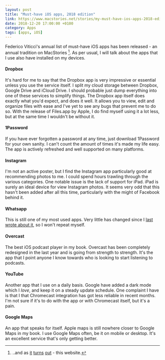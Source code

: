 ```yaml
--- 
layout: post 
title: "Must-have iOS apps, 2018 edition" 
link: https://www.macstories.net/stories/my-must-have-ios-apps-2018-edition/
date: 2018-12-20 17:00:00 +0100 
category: Apps 
tags: [apps, iOS] 
--- 
```


Federico Viticci's annual list of must-have iOS apps has been released - an annual tradition on MacStories [^1]. As per usual, I will talk about the apps that I use also have installed on my devices.

<a id="dropbox"></a>

#### Dropbox 
It's hard for me to say that the Dropbox app is very impressive or essential unless you use the service itself. I split my cloud storage between Dropbox, Google Drive and iCloud Drive. I should probable just dump everything into one of these services to simplify things. The Dropbox app itself does exactly what you'd expect, and does it well. It allows you to view, edit and organize files with ease and I've yet to see any bugs that prevent me to do so. With the release of Files.app by Apple, I do find myself using it a lot less, but at the same time I wouldn't be without it.

<a id="1password"></a>

#### 1Password
If you have ever forgotten a password at any time, just download 1Password for your own sanity. I can't count the amount of times it's made my life easy. The app is actively refreshed and well supported on many platforms.

<a id="instagram"></a>

#### Instagram
I'm not an active poster, but I find the Instagram app particularly good at recommending photos to me. I could spend hours trawling through the various categories. One notable issue is the lack of support for iPad. iPad is surely an ideal device for view Instagram photos. It seems very odd that this hasn't been added after all this time, particularly with the might of Facebook behind it.

<a id="whatsapp"></a>

#### Whatsapp
This is still one of my most used apps. Very little has changed since I [last wrote about it][wa17], so I won't repeat myself.

<a id="overcast"></a>

#### Overcast
The best iOS podcast player in my book. Overcast has been completely redesigned in the last year and is going from strength to strength. It's the app that I point anyone I know towards who is looking to start listening to podcasts.

<a id="youtube"></a>

#### YouTube
Another app that I use on a daily basis. Google have added a dark mode which I _love_, and keep it on a steady update schedule. One complaint I have is that I that Chromecast integration has got less reliable in recent months. I'm not sure if it's to do with the app or with Chromecast itself, but it's a pain.

<a id="googlemaps"></a>

#### Google Maps
An app that speaks for itself. Apple maps is still nowhere closer to Google Maps in my book. I use Google Maps often, be it on mobile or desktop. It's an excellent service that's only getting better.

[^1]:..and as [it][2015] [turns][2016] [out][2017] - this website. 

[2015]:http://colm.io/2015/12/22/must-have-ios-apps-2015-edition/
[2016]:http://colm.io/2016/12/23/must-have-ios-apps-2016-edition/
[2017]:http://colm.io/2017/12/21/must-have-ios-apps-2017-edition/
[wa17]:http://colm.io/2017/12/21/must-have-ios-apps-2017-edition/#whatsapp
